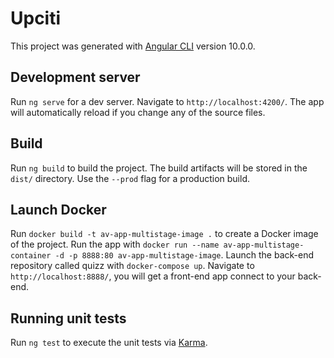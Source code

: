 # Upciti

This project was generated with [Angular CLI](https://github.com/angular/angular-cli) version 10.0.0.

## Development server

Run `ng serve` for a dev server. Navigate to `http://localhost:4200/`. The app will automatically reload if you change any of the source files.

## Build

Run `ng build` to build the project. The build artifacts will be stored in the `dist/` directory. Use the `--prod` flag for a production build.

## Launch Docker
Run `docker build -t av-app-multistage-image .` to  create a Docker image of the project.
Run the app with `docker run --name av-app-multistage-container -d -p 8888:80 av-app-multistage-image`.
Launch the back-end repository called quizz with `docker-compose up`.
Navigate to `http://localhost:8888/`, you will get a front-end app connect to your back-end.

## Running unit tests

Run `ng test` to execute the unit tests via [Karma](https://karma-runner.github.io).


